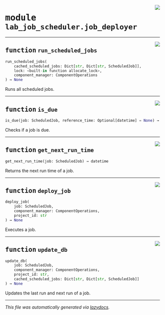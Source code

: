 <!-- markdownlint-disable -->

<a href="https://github.com/ml-tooling/contaxy/blob/main/components/lab-job-scheduler/backend/src/lab_job_scheduler/job_deployer.py#L0"><img align="right" style="float:right;" src="https://img.shields.io/badge/-source-cccccc?style=flat-square"></a>

# <kbd>module</kbd> `lab_job_scheduler.job_deployer`





---

<a href="https://github.com/ml-tooling/contaxy/blob/main/components/lab-job-scheduler/backend/src/lab_job_scheduler/job_deployer.py#L13"><img align="right" style="float:right;" src="https://img.shields.io/badge/-source-cccccc?style=flat-square"></a>

## <kbd>function</kbd> `run_scheduled_jobs`

```python
run_scheduled_jobs(
    cached_scheduled_jobs: Dict[str, Dict[str, ScheduledJob]],
    lock: <built-in function allocate_lock>,
    component_manager: ComponentOperations
) → None
```

Runs all scheduled jobs. 


---

<a href="https://github.com/ml-tooling/contaxy/blob/main/components/lab-job-scheduler/backend/src/lab_job_scheduler/job_deployer.py#L28"><img align="right" style="float:right;" src="https://img.shields.io/badge/-source-cccccc?style=flat-square"></a>

## <kbd>function</kbd> `is_due`

```python
is_due(job: ScheduledJob, reference_time: Optional[datetime] = None) → bool
```

Checks if a job is due. 


---

<a href="https://github.com/ml-tooling/contaxy/blob/main/components/lab-job-scheduler/backend/src/lab_job_scheduler/job_deployer.py#L36"><img align="right" style="float:right;" src="https://img.shields.io/badge/-source-cccccc?style=flat-square"></a>

## <kbd>function</kbd> `get_next_run_time`

```python
get_next_run_time(job: ScheduledJob) → datetime
```

Returns the next run time of a job. 


---

<a href="https://github.com/ml-tooling/contaxy/blob/main/components/lab-job-scheduler/backend/src/lab_job_scheduler/job_deployer.py#L46"><img align="right" style="float:right;" src="https://img.shields.io/badge/-source-cccccc?style=flat-square"></a>

## <kbd>function</kbd> `deploy_job`

```python
deploy_job(
    job: ScheduledJob,
    component_manager: ComponentOperations,
    project_id: str
) → None
```

Executes a job. 


---

<a href="https://github.com/ml-tooling/contaxy/blob/main/components/lab-job-scheduler/backend/src/lab_job_scheduler/job_deployer.py#L55"><img align="right" style="float:right;" src="https://img.shields.io/badge/-source-cccccc?style=flat-square"></a>

## <kbd>function</kbd> `update_db`

```python
update_db(
    job: ScheduledJob,
    component_manager: ComponentOperations,
    project_id: str,
    cached_scheduled_jobs: Dict[str, Dict[str, ScheduledJob]]
) → None
```

Updates the last run and next run of a job. 




---

_This file was automatically generated via [lazydocs](https://github.com/ml-tooling/lazydocs)._
